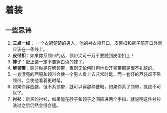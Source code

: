 # 着装

## 一些忌讳

1. **三点一线**： 一个衣冠楚楚的男人，他的衬衣领开口、皮带扣和裤子前开口外侧应该在一条线上。
2. **皮带扣**：如果你系领带的话，领带尖可千万不要触到皮带扣上！
3. **袜子**：配正装一定不要穿白色的袜子。
4. **解领带**：除非你是在解领带，否则无论何时何地松开领带都是很不礼貌的。
5. 一身漂亮的西服和领带会使一个男人看上去非常时髦，而一套好的西装却不系领带，会使他看着更时髦。
6. 如果你穿西装，但不系领带，就可以穿那种便鞋，如果你系了领带，就绝不可以了。
7. **衬衫**：新买的衬衫，如果能在脖子和领子之间插进两个手指，就说明这件衬衫洗过之后仍然会很合适。